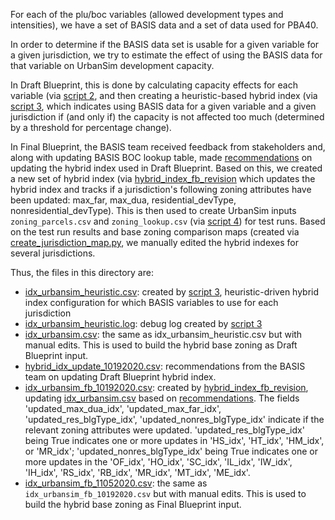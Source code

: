 
For each of the plu/boc variables (allowed development types and intensities), we have a set of BASIS data and a set of data used for PBA40.

In order to determine if the BASIS data set is usable for a given variable for a given jurisdiction, we try to estimate the effect of using the BASIS data
for that variable on UrbanSim development capacity.

In Draft Blueprint, this is done by calculating capacity effects for each variable (via [script 2](../2_calculate_juris_basis_pba40_capacity_metrics.py),
and then creating a heuristic-based hybrid index (via [script 3](../3_create_heuristic_hybrid_idx.py), which indicates using BASIS data for a
given variable and a given jurisdiction if (and only if) the capacity is not affected too much (determined by a threshold for percentage change).

In Final Blueprint, the BASIS team received feedback from stakeholders and, along with updating BASIS BOC lookup table, made [recommendations](hybrid_idx_update_10192020.csv) on updating the hybrid index used in Draft Blueprint. Based on this, we created a new set of hybrid index (via [hybrid_index_fb_revision](../hybrid_index_fb_revision.ipynb) which updates the hybrid index and tracks if a jurisdiction's following zoning attributes have been updated: max_far, max_dua, residential_devType, nonresidential_devType). This is then used to create UrbanSim inputs `zoning_parcels.csv` and `zoning_lookup.csv` (via [script 4](../4_create_hybrid_urbansim_input.py)) for test runs. Based on the test run results and base zoning comparison maps (created via [create_jurisdiction_map.py](../create_jurisdiction_map.py), we manually edited the hybrid indexes for several jurisdictions.

Thus, the files in this directory are:

* [idx_urbansim_heuristic.csv](idx_urbansim_heuristic.csv): created by [script 3](../3_create_heuristic_hybrid_idx.py), heuristic-driven hybrid index configuration for which BASIS variables to use for each jurisdiction
* [idx_urbansim_heuristic.log](idx_urbansim_heuristic.csv): debug log created by [script 3](../3_create_heuristic_hybrid_idx.py)
* [idx_urbansim.csv](idx_urbansim.csv): the same as idx_urbansim_heuristic.csv but with manual edits. This is used to build the hybrid base zoning as Draft Blueprint input.
* [hybrid_idx_update_10192020.csv](hybrid_idx_update_10192020.csv): recommendations from the BASIS team on updating Draft Blueprint hybrid index.
* [idx_urbansim_fb_10192020.csv](idx_urbansim_fb_10192020.csv): created by [hybrid_index_fb_revision](../hybrid_index_fb_revision.ipynb), updating [idx_urbansim.csv](idx_urbansim.csv) based on [recommendations](hybrid_idx_update_10192020.csv). The fields 'updated_max_dua_idx', 'updated_max_far_idx', 'updated_res_blgType_idx', 'updated_nonres_blgType_idx' indicate if the relevant zoning attributes were updated. 'updated_res_blgType_idx' being True indicates one or more updates in 'HS_idx', 'HT_idx', 'HM_idx', or 'MR_idx'; 'updated_nonres_blgType_idx' being True indicates one or more updates in the 'OF_idx', 'HO_idx', 'SC_idx', 'IL_idx', 'IW_idx', 'IH_idx', 'RS_idx', 'RB_idx', 'MR_idx', 'MT_idx', 'ME_idx'.
* [idx_urbansim_fb_11052020.csv](idx_urbansim_fb_11052020.csv): the same as `idx_urbansim_fb_10192020.csv` but with manual edits. This is used to build the hybrid base zoning as Final Blueprint input.


